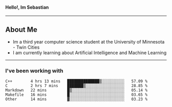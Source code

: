 #### Hello!, Im Sebastian


---
## About Me
- Im a third year computer science student at the University of Minnesota - Twin Cities
- I am currently learning about Artificial Intelligence and Machine Learning

---

### I've been working with
<!--START_SECTION:waka-->

```text
C++        4 hrs 13 mins   ██████████████▒░░░░░░░░░░   57.09 %
C          2 hrs 7 mins    ███████▒░░░░░░░░░░░░░░░░░   28.85 %
Markdown   22 mins         █▒░░░░░░░░░░░░░░░░░░░░░░░   05.14 %
Makefile   16 mins         █░░░░░░░░░░░░░░░░░░░░░░░░   03.65 %
Other      14 mins         ▓░░░░░░░░░░░░░░░░░░░░░░░░   03.23 %
```

<!--END_SECTION:waka-->


